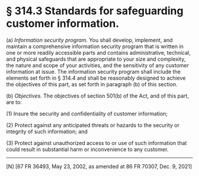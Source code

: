 # § 314.3   Standards for safeguarding customer information.

(a) *Information security program.* You shall develop, implement, and maintain a comprehensive information security program that is written in one or more readily accessible parts and contains administrative, technical, and physical safeguards that are appropriate to your size and complexity, the nature and scope of your activities, and the sensitivity of any customer information at issue. The information security program shall include the elements set forth in § 314.4 and shall be reasonably designed to achieve the objectives of this part, as set forth in paragraph (b) of this section.


(b) *Objectives.* The objectives of section 501(b) of the Act, and of this part, are to: 


(1) Insure the security and confidentiality of customer information; 


(2) Protect against any anticipated threats or hazards to the security or integrity of such information; and 


(3) Protect against unauthorized access to or use of such information that could result in substantial harm or inconvenience to any customer. 



---

[N] [67 FR 36493, May 23, 2002, as amended at 86 FR 70307, Dec. 9, 2021]








